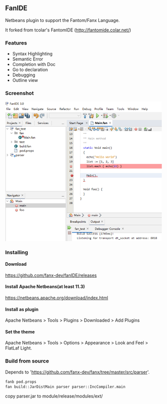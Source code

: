 ## FanIDE

Netbeans plugin to support the Fantom/Fanx Language.

It forked from tcolar's FantomIDE (http://fantomide.colar.net/)

### Features
- Syntax Highlighting
- Semantic Error
- Completion with Doc
- Go to declaration
- Debugging
- Outline view

### Screenshot
![image](https://raw.githubusercontent.com/fanx-dev/FanIDE/master/screenshot.png)


### Installing
#### Download
https://github.com/fanx-dev/fanIDE/releases

#### Install Apache Netbeans(at least 11.3)
https://netbeans.apache.org/download/index.html

#### Install as plugin
Apache Netbeans > Tools > Plugins > Downloaded > Add Plugins

#### Set the theme
Apache Netbeans > Tools > Options > Appearance > Look and Feel > FlatLaf Light.


### Build from source
Depends to 'https://github.com/fanx-dev/fanx/tree/master/src/parser'.
```
fanb pod.props
fan build::JarDistMain parser parser::IncCompiler.main
```
copy parser.jar to module/release/modules/ext/

